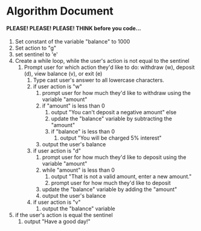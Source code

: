 # Algorithm Document
#### PLEASE! PLEASE! PLEASE! THINK before you code...
1. Set constant of the variable "balance" to 1000
2. Set action to "g"
3. set sentinel to 'e'
4. Create a while loop, while the user's action is not equal to the sentinel
   1. Prompt user for which action they'd like to do: withdraw (w), deposit (d), view balance (v), or exit (e)
         1. Type cast user's answer to all lowercase characters.
         2. if user action is "w"
            1. prompt user for how much they'd like to withdraw using the variable "amount"
            2. if "amount" is less than 0
                  1. output "You can't deposit a negative amount"
               else
                  2. update the "balance" variable by subtracting the "amount"
                  3. if "balance" is less than 0
                     1. output "You will be charged 5% interest"
            3. output the user's balance
         3. if user action is "d"
            1. prompt user for how much they'd like to deposit using the variable "amount"
            2. while "amount" is less than 0
               1. output "That is not a valid amount, enter a new amount."
               2. prompt user for how much they'd like to deposit
            3. update the "balance" variable  by adding the "amount"
            4. output the user's balance
         4. if user action is "v"
            1. output the "balance" variable
5. if the user's action is equal the sentinel
   1. output "Have a good day!"